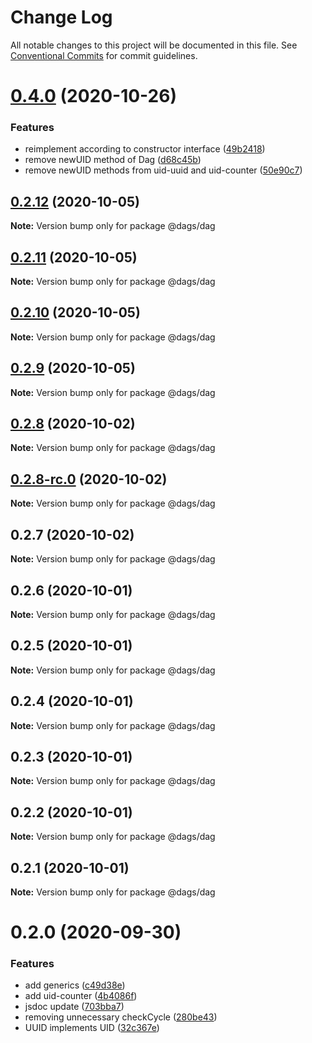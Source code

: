 # Change Log

All notable changes to this project will be documented in this file.
See [Conventional Commits](https://conventionalcommits.org) for commit guidelines.

# [0.4.0](https://github.com/AlexanderLapygin/dags/compare/@dags/dag@0.2.12...@dags/dag@0.4.0) (2020-10-26)


### Features

* reimplement according to constructor interface ([49b2418](https://github.com/AlexanderLapygin/dags/commit/49b2418e12f4813c43bd5534b5560512ac5cc148))
* remove newUID method of Dag ([d68c45b](https://github.com/AlexanderLapygin/dags/commit/d68c45b00c7601b40cc661202e3d2a30af8b768b))
* remove newUID methods from uid-uuid and uid-counter ([50e90c7](https://github.com/AlexanderLapygin/dags/commit/50e90c77fd88e44870b36e675875bbfa42c8811e))






## [0.2.12](https://github.com/AlexanderLapygin/dags/compare/@dags/dag@0.2.11...@dags/dag@0.2.12) (2020-10-05)

**Note:** Version bump only for package @dags/dag





## [0.2.11](https://github.com/AlexanderLapygin/dags/compare/@dags/dag@0.2.10...@dags/dag@0.2.11) (2020-10-05)

**Note:** Version bump only for package @dags/dag





## [0.2.10](https://github.com/AlexanderLapygin/dags/compare/@dags/dag@0.2.9...@dags/dag@0.2.10) (2020-10-05)

**Note:** Version bump only for package @dags/dag





## [0.2.9](https://github.com/AlexanderLapygin/dags/compare/@dags/dag@0.2.8...@dags/dag@0.2.9) (2020-10-05)

**Note:** Version bump only for package @dags/dag






## [0.2.8](https://github.com/AlexanderLapygin/dags/compare/@dags/dag@0.2.8-rc.0...@dags/dag@0.2.8) (2020-10-02)

**Note:** Version bump only for package @dags/dag





## [0.2.8-rc.0](https://github.com/AlexanderLapygin/dags/compare/@dags/dag@0.2.7...@dags/dag@0.2.8-rc.0) (2020-10-02)

**Note:** Version bump only for package @dags/dag






## 0.2.7 (2020-10-02)

**Note:** Version bump only for package @dags/dag





## 0.2.6 (2020-10-01)

**Note:** Version bump only for package @dags/dag





## 0.2.5 (2020-10-01)

**Note:** Version bump only for package @dags/dag





## 0.2.4 (2020-10-01)

**Note:** Version bump only for package @dags/dag





## 0.2.3 (2020-10-01)

**Note:** Version bump only for package @dags/dag





## 0.2.2 (2020-10-01)

**Note:** Version bump only for package @dags/dag





## 0.2.1 (2020-10-01)

**Note:** Version bump only for package @dags/dag





# 0.2.0 (2020-09-30)


### Features

* add generics ([c49d38e](https://github.com/AlexanderLapygin/dags/commit/c49d38e5bee876656ba2e73eb1915a194f81a4f2))
* add uid-counter ([4b4086f](https://github.com/AlexanderLapygin/dags/commit/4b4086fc431bd0382ef87e240b18d977a587fd37))
* jsdoc update ([703bba7](https://github.com/AlexanderLapygin/dags/commit/703bba7504714c0085f1a4afd29a0a54f6fddaf7))
* removing unnecessary checkCycle ([280be43](https://github.com/AlexanderLapygin/dags/commit/280be43e6e32e87973945c890579a7f6575761fe))
* UUID implements UID ([32c367e](https://github.com/AlexanderLapygin/dags/commit/32c367ef92cc1d6a42e2e1ef6ca3e194a5025494))
